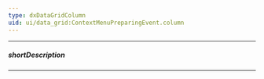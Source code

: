 ```yaml
---
type: dxDataGridColumn
uid: ui/data_grid:ContextMenuPreparingEvent.column
---
```

---
##### shortDescription
<!-- Description goes here -->

---
<!-- Description goes here -->